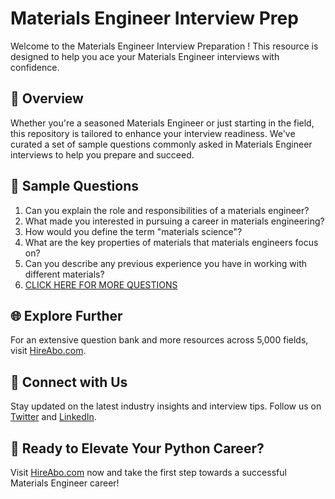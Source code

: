 # Materials Engineer Interview Prep

Welcome to the Materials Engineer Interview Preparation ! This resource is designed to help you ace your Materials Engineer interviews with confidence.

## 🚀 Overview

Whether you're a seasoned Materials Engineer or just starting in the field, this repository is tailored to enhance your interview readiness. We've curated a set of sample questions commonly asked in Materials Engineer interviews to help you prepare and succeed.

## 📝 Sample Questions

1. Can you explain the role and responsibilities of a materials engineer?
2. What made you interested in pursuing a career in materials engineering?
3. How would you define the term "materials science"?
4. What are the key properties of materials that materials engineers focus on?
5. Can you describe any previous experience you have in working with different materials?
6. [CLICK HERE FOR MORE QUESTIONS](https://hireabo.com/job/3_0_15/Materials%20Engineer)

## 🌐 Explore Further

For an extensive question bank and more resources across 5,000 fields, visit [HireAbo.com](https://www.hireabo.com).

## 📱 Connect with Us

Stay updated on the latest industry insights and interview tips. Follow us on [Twitter](https://twitter.com/hireabo) and [LinkedIn](https://www.linkedin.com/in/hire-abo-3609972a8/).

## 🚀 Ready to Elevate Your Python Career?

Visit [HireAbo.com](https://www.hireabo.com) now and take the first step towards a successful Materials Engineer career!